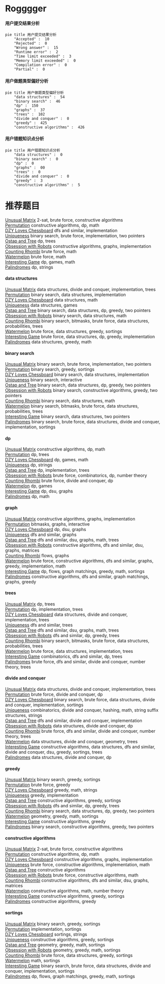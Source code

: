 # Rogggger
<!-- tabs:start -->
#### **用户提交结果分析**

```mermaid
pie title 用户提交结果分析
    "Accepted" :  10
    "Rejected" :  0
    "Wrong answer" :  15
    "Runtime error" :  2
    "Time limit exceeded" :  3
    "Memory limit exceeded" :  0
    "Compilation error" :  0
    "Partial" :  0
```
#### **用户做题类型偏好分析**

```mermaid
pie title 用户做题类型偏好分析
    "data structures" :  54
    "binary search" :  46
    "dp" :  150
    "graphs" :  37
    "trees" :  102
    "divide and conquer" :  0
    "greedy" :  425
    "constructive algorithms" :  426
```
#### **用户错题知识点分析**

```mermaid
pie title 用户错题知识点分析
    "data structures" :  0
    "binary search" :  0
    "dp" :  0
    "graphs" :  00
    "trees" :  0
    "divide and conquer" :  0
    "greedy" :  3
    "constructive algorithms" :  5
```
<!-- tabs:end -->
# 推荐题目
[Unusual Matrix](http://codeforces.com/problemset/problem/1475/F)		2-sat,
                        brute force,
                        constructive algorithms		  
[Permutation](http://codeforces.com/problemset/problem/359/B)		constructive algorithms,
                        dp,
                        math		  
[DZY Loves Chessboard](http://codeforces.com/problemset/problem/445/A)		dfs and similar,
                        implementation		  
[Uniqueness](http://codeforces.com/problemset/problem/1208/B)		binary search,
                        brute force,
                        implementation,
                        two pointers		  
[Ostap and Tree](https://codeforces.com/contest/736/problem/C)		dp,
                        trees		  
[Obsession with Robots](http://codeforces.com/problemset/problem/8/B)		constructive algorithms,
                        graphs,
                        implementation		  
[Counting Rhombi](http://codeforces.com/problemset/problem/189/B)		brute force,
                        math		  
[Watermelon](http://codeforces.com/problemset/problem/4/A)		brute force,
                        math		  
[Interesting Game](http://codeforces.com/problemset/problem/87/C)		dp,
                        games,
                        math		  
[Palindromes](http://codeforces.com/problemset/problem/137/D)		dp,
                        strings		  
<!-- tabs:start -->
#### **data structures**
[Unusual Matrix](http://codeforces.com/problemset/problem/833/D)		data structures,
                        divide and conquer,
                        implementation,
                        trees		  
[Permutation](http://codeforces.com/problemset/problem/527/C)		binary search,
                        data structures,
                        implementation		  
[DZY Loves Chessboard](http://codeforces.com/problemset/problem/438/D)		data structures,
                        math		  
[Uniqueness](http://codeforces.com/problemset/problem/1458/E)		data structures,
                        games		  
[Ostap and Tree](http://codeforces.com/problemset/problem/1492/C)		binary search,
                        data structures,
                        dp,
                        greedy,
                        two pointers		  
[Obsession with Robots](http://codeforces.com/problemset/problem/1490/G)		binary search,
                        data structures,
                        math		  
[Counting Rhombi](http://codeforces.com/problemset/problem/1479/D)		binary search,
                        bitmasks,
                        brute force,
                        data structures,
                        probabilities,
                        trees		  
[Watermelon](http://codeforces.com/problemset/problem/1497/A)		brute force,
                        data structures,
                        greedy,
                        sortings		  
[Interesting Game](http://codeforces.com/problemset/problem/1491/C)		brute force,
                        data structures,
                        dp,
                        greedy,
                        implementation		  
[Palindromes](http://codeforces.com/problemset/problem/1492/B)		data structures,
                        greedy,
                        math		  
#### **binary search**
[Unusual Matrix](http://codeforces.com/problemset/problem/1208/B)		binary search,
                        brute force,
                        implementation,
                        two pointers		  
[Permutation](https://codeforces.com/contest/737/problem/A)		binary search,
                        greedy,
                        sortings		  
[DZY Loves Chessboard](http://codeforces.com/problemset/problem/527/C)		binary search,
                        data structures,
                        implementation		  
[Uniqueness](http://codeforces.com/problemset/problem/1486/C2)		binary search,
                        interactive		  
[Ostap and Tree](http://codeforces.com/problemset/problem/1492/C)		binary search,
                        data structures,
                        dp,
                        greedy,
                        two pointers		  
[Obsession with Robots](http://codeforces.com/problemset/problem/1463/D)		binary search,
                        constructive algorithms,
                        greedy,
                        two pointers		  
[Counting Rhombi](http://codeforces.com/problemset/problem/1490/G)		binary search,
                        data structures,
                        math		  
[Watermelon](http://codeforces.com/problemset/problem/1479/D)		binary search,
                        bitmasks,
                        brute force,
                        data structures,
                        probabilities,
                        trees		  
[Interesting Game](http://codeforces.com/problemset/problem/1436/E)		binary search,
                        data structures,
                        two pointers		  
[Palindromes](http://codeforces.com/problemset/problem/1461/D)		binary search,
                        brute force,
                        data structures,
                        divide and conquer,
                        implementation,
                        sortings		  
#### **dp**
[Unusual Matrix](http://codeforces.com/problemset/problem/359/B)		constructive algorithms,
                        dp,
                        math		  
[Permutation](https://codeforces.com/contest/736/problem/C)		dp,
                        trees		  
[DZY Loves Chessboard](http://codeforces.com/problemset/problem/87/C)		dp,
                        games,
                        math		  
[Uniqueness](http://codeforces.com/problemset/problem/137/D)		dp,
                        strings		  
[Ostap and Tree](http://codeforces.com/problemset/problem/70/E)		dp,
                        implementation,
                        trees		  
[Obsession with Robots](http://codeforces.com/problemset/problem/757/E)		brute force,
                        combinatorics,
                        dp,
                        number theory		  
[Counting Rhombi](http://codeforces.com/problemset/problem/372/B)		brute force,
                        divide and conquer,
                        dp		  
[Watermelon](http://codeforces.com/problemset/problem/1382/B)		dp,
                        games		  
[Interesting Game](http://codeforces.com/problemset/problem/95/E)		dp,
                        dsu,
                        graphs		  
[Palindromes](http://codeforces.com/problemset/problem/1182/A)		dp,
                        math		  
#### **graph**
[Unusual Matrix](http://codeforces.com/problemset/problem/8/B)		constructive algorithms,
                        graphs,
                        implementation		  
[Permutation](http://codeforces.com/problemset/problem/1146/C)		bitmasks,
                        graphs,
                        interactive		  
[DZY Loves Chessboard](http://codeforces.com/problemset/problem/95/E)		dp,
                        dsu,
                        graphs		  
[Uniqueness](http://codeforces.com/problemset/problem/521/E)		dfs and similar,
                        graphs		  
[Ostap and Tree](http://codeforces.com/problemset/problem/1139/C)		dfs and similar,
                        dsu,
                        graphs,
                        math,
                        trees		  
[Obsession with Robots](http://codeforces.com/problemset/problem/1012/B)		constructive algorithms,
                        dfs and similar,
                        dsu,
                        graphs,
                        matrices		  
[Counting Rhombi](http://codeforces.com/problemset/problem/1383/F)		flows,
                        graphs		  
[Watermelon](http://codeforces.com/problemset/problem/1487/C)		brute force,
                        constructive algorithms,
                        dfs and similar,
                        graphs,
                        greedy,
                        implementation,
                        math		  
[Interesting Game](http://codeforces.com/problemset/problem/1437/C)		dp,
                        flows,
                        graph matchings,
                        greedy,
                        math,
                        sortings		  
[Palindromes](http://codeforces.com/problemset/problem/1470/D)		constructive algorithms,
                        dfs and similar,
                        graph matchings,
                        graphs,
                        greedy		  
#### **trees**
[Unusual Matrix](https://codeforces.com/contest/736/problem/C)		dp,
                        trees		  
[Permutation](http://codeforces.com/problemset/problem/70/E)		dp,
                        implementation,
                        trees		  
[DZY Loves Chessboard](http://codeforces.com/problemset/problem/833/D)		data structures,
                        divide and conquer,
                        implementation,
                        trees		  
[Uniqueness](https://codeforces.com/contest/430/problem/C)		dfs and similar,
                        trees		  
[Ostap and Tree](http://codeforces.com/problemset/problem/1139/C)		dfs and similar,
                        dsu,
                        graphs,
                        math,
                        trees		  
[Obsession with Robots](http://codeforces.com/problemset/problem/1363/E)		dfs and similar,
                        dp,
                        greedy,
                        trees		  
[Counting Rhombi](http://codeforces.com/problemset/problem/1479/D)		binary search,
                        bitmasks,
                        brute force,
                        data structures,
                        probabilities,
                        trees		  
[Watermelon](http://codeforces.com/problemset/problem/1511/C)		brute force,
                        data structures,
                        implementation,
                        trees		  
[Interesting Game](http://codeforces.com/problemset/problem/1499/F)		combinatorics,
                        dfs and similar,
                        dp,
                        trees		  
[Palindromes](http://codeforces.com/problemset/problem/1491/E)		brute force,
                        dfs and similar,
                        divide and conquer,
                        number theory,
                        trees		  
#### **divide and conquer**
[Unusual Matrix](http://codeforces.com/problemset/problem/833/D)		data structures,
                        divide and conquer,
                        implementation,
                        trees		  
[Permutation](http://codeforces.com/problemset/problem/372/B)		brute force,
                        divide and conquer,
                        dp		  
[DZY Loves Chessboard](http://codeforces.com/problemset/problem/1461/D)		binary search,
                        brute force,
                        data structures,
                        divide and conquer,
                        implementation,
                        sortings		  
[Uniqueness](http://codeforces.com/problemset/problem/1466/G)		combinatorics,
                        divide and conquer,
                        hashing,
                        math,
                        string suffix structures,
                        strings		  
[Ostap and Tree](http://codeforces.com/problemset/problem/1490/D)		dfs and similar,
                        divide and conquer,
                        implementation		  
[Obsession with Robots](https://codeforces.com/contest/1483/problem/C)		data structures,
                        divide and conquer,
                        dp		  
[Counting Rhombi](http://codeforces.com/problemset/problem/1491/E)		brute force,
                        dfs and similar,
                        divide and conquer,
                        number theory,
                        trees		  
[Watermelon](http://codeforces.com/problemset/problem/1303/G)		data structures,
                        divide and conquer,
                        geometry,
                        trees		  
[Interesting Game](http://codeforces.com/problemset/problem/1494/D)		constructive algorithms,
                        data structures,
                        dfs and similar,
                        divide and conquer,
                        dsu,
                        greedy,
                        sortings,
                        trees		  
[Palindromes](http://codeforces.com/problemset/problem/1482/E)		data structures,
                        divide and conquer,
                        dp		  
#### **greedy**
[Unusual Matrix](https://codeforces.com/contest/737/problem/A)		binary search,
                        greedy,
                        sortings		  
[Permutation](http://codeforces.com/problemset/problem/231/A)		brute force,
                        greedy		  
[DZY Loves Chessboard](http://codeforces.com/problemset/problem/508/B)		greedy,
                        math,
                        strings		  
[Uniqueness](https://codeforces.com/contest/146/problem/C)		greedy,
                        implementation		  
[Ostap and Tree](http://codeforces.com/problemset/problem/1375/E)		constructive algorithms,
                        greedy,
                        sortings		  
[Obsession with Robots](http://codeforces.com/problemset/problem/1363/E)		dfs and similar,
                        dp,
                        greedy,
                        trees		  
[Counting Rhombi](http://codeforces.com/problemset/problem/1492/C)		binary search,
                        data structures,
                        dp,
                        greedy,
                        two pointers		  
[Watermelon](https://codeforces.com/contest/1496/problem/C)		geometry,
                        greedy,
                        math,
                        sortings		  
[Interesting Game](http://codeforces.com/problemset/problem/1493/A)		constructive algorithms,
                        greedy		  
[Palindromes](http://codeforces.com/problemset/problem/1463/D)		binary search,
                        constructive algorithms,
                        greedy,
                        two pointers		  
#### **constructive algorithms**
[Unusual Matrix](http://codeforces.com/problemset/problem/1475/F)		2-sat,
                        brute force,
                        constructive algorithms		  
[Permutation](http://codeforces.com/problemset/problem/359/B)		constructive algorithms,
                        dp,
                        math		  
[DZY Loves Chessboard](http://codeforces.com/problemset/problem/8/B)		constructive algorithms,
                        graphs,
                        implementation		  
[Uniqueness](http://codeforces.com/problemset/problem/732/A)		brute force,
                        constructive algorithms,
                        implementation,
                        math		  
[Ostap and Tree](https://codeforces.com/contest/1130/problem/E)		constructive algorithms		  
[Obsession with Robots](http://codeforces.com/problemset/problem/675/B)		brute force,
                        constructive algorithms,
                        math		  
[Counting Rhombi](http://codeforces.com/problemset/problem/1012/B)		constructive algorithms,
                        dfs and similar,
                        dsu,
                        graphs,
                        matrices		  
[Watermelon](http://codeforces.com/problemset/problem/1242/A)		constructive algorithms,
                        math,
                        number theory		  
[Interesting Game](http://codeforces.com/problemset/problem/1375/E)		constructive algorithms,
                        greedy,
                        sortings		  
[Palindromes](http://codeforces.com/problemset/problem/1493/A)		constructive algorithms,
                        greedy		  
#### **sortings**
[Unusual Matrix](https://codeforces.com/contest/737/problem/A)		binary search,
                        greedy,
                        sortings		  
[Permutation](http://codeforces.com/problemset/problem/27/A)		implementation,
                        sortings		  
[DZY Loves Chessboard](http://codeforces.com/problemset/problem/632/C)		sortings,
                        strings		  
[Uniqueness](http://codeforces.com/problemset/problem/1375/E)		constructive algorithms,
                        greedy,
                        sortings		  
[Ostap and Tree](https://codeforces.com/contest/1496/problem/C)		geometry,
                        greedy,
                        math,
                        sortings		  
[Obsession with Robots](http://codeforces.com/problemset/problem/1495/A)		geometry,
                        greedy,
                        math,
                        sortings		  
[Counting Rhombi](http://codeforces.com/problemset/problem/1497/A)		brute force,
                        data structures,
                        greedy,
                        sortings		  
[Watermelon](http://codeforces.com/problemset/problem/1427/A)		math,
                        sortings		  
[Interesting Game](http://codeforces.com/problemset/problem/1461/D)		binary search,
                        brute force,
                        data structures,
                        divide and conquer,
                        implementation,
                        sortings		  
[Palindromes](http://codeforces.com/problemset/problem/1437/C)		dp,
                        flows,
                        graph matchings,
                        greedy,
                        math,
                        sortings		  
<!-- tabs:end -->
